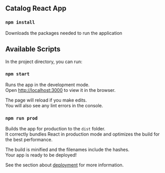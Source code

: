 ## Catalog React App

### `npm install`
Downloads the packages needed to run the application

## Available Scripts

In the project directory, you can run:

### `npm start`

Runs the app in the development mode.<br>
Open [http://localhost:3000](http://localhost:1234) to view it in the browser.

The page will reload if you make edits.<br>
You will also see any lint errors in the console.

### `npm run prod`

Builds the app for production to the `dist` folder.<br>
It correctly bundles React in production mode and optimizes the build for the best performance.

The build is minified and the filenames include the hashes.<br>
Your app is ready to be deployed!

See the section about [deployment](https://facebook.github.io/create-react-app/docs/deployment) for more information.
